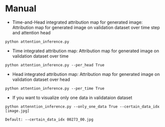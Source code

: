 # Manual

- Time-and-Head integrated attribution map for generated image: Attribution map for generated image on validation dataset over time step and attention head

```
python attention_inference.py
```

- Time integrated attribution map: Attribution map for generated image on validation dataset over time


```
python attention_inference.py --per_head True
```

- Head integrated attribution map: Attribution map for generated image on validation dataset over head


```
python attention_inference.py --per_time True 
```

- If you want to visualize only one data in validataion dataset

```
python attenntion_inference.py --only_one_data True --certain_data_idx [image.jpg]

Default: --certain_data_idx 00273_00.jpg
```
